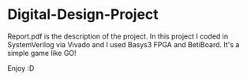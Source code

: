 # Digital-Design-Project
Report.pdf is the description of the project.
In this project I coded in SystemVerilog via Vivado and I used Basys3 FPGA and BetiBoard.
It's a simple game like GO!

Enjoy :D
